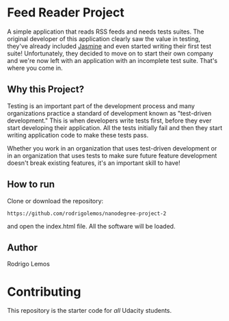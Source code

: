 # Feed Reader Project

A simple application that reads RSS feeds and needs tests suites. The original developer of this application clearly saw the value in testing, they've already included [Jasmine](http://jasmine.github.io/) and even started writing their first test suite! Unfortunately, they decided to move on to start their own company and we're now left with an application with an incomplete test suite. That's where you come in.


## Why this Project?

Testing is an important part of the development process and many organizations practice a standard of development known as "test-driven development." This is when developers write tests first, before they ever start developing their application. All the tests initially fail and then they start writing application code to make these tests pass.

Whether you work in an organization that uses test-driven development or in an organization that uses tests to make sure future feature development doesn't break existing features, it's an important skill to have!

## How to run

Clone or download the repository:
```
https://github.com/rodrigolemos/nanodegree-project-2
```
and open the index.html file. All the software will be loaded.

## Author

Rodrigo Lemos

# Contributing

This repository is the starter code for _all_ Udacity students.
